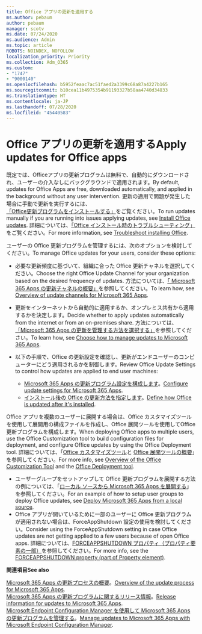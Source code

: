 ```yaml
---
title: Office アプリの更新を適用する
ms.author: pebaum
author: pebaum
manager: scotv
ms.date: 07/24/2020
ms.audience: Admin
ms.topic: article
ROBOTS: NOINDEX, NOFOLLOW
localization_priority: Priority
ms.collection: Adm_O365
ms.custom:
- "1747"
- "9000140"
ms.openlocfilehash: b5952feaac7ac51faed2a3399c68a87a4227b165
ms.sourcegitcommit: b10cea11b4975354b91193327b58aa4740d34833
ms.translationtype: HT
ms.contentlocale: ja-JP
ms.lasthandoff: 07/28/2020
ms.locfileid: "45440583"
---
```

# <a name="apply-updates-for-office-apps"></a><span data-ttu-id="bb149-102">Office アプリの更新を適用する</span><span class="sxs-lookup"><span data-stu-id="bb149-102">Apply updates for Office apps</span></span>

<span data-ttu-id="bb149-103">既定では、Officeアプリの更新プログラムは無料で、自動的にダウンロードされ、ユーザーの介入なしにバックグラウンドで適用されます。</span><span class="sxs-lookup"><span data-stu-id="bb149-103">By default, updates for Office Apps are free, downloaded automatically, and applied in the background without any user intervention.</span></span> <span data-ttu-id="bb149-104">更新の適用で問題が発生した場合に手動で更新を実行するには、[「Office更新プログラムをインストールする」](https://support.office.com/article/install-office-updates-2ab296f3-7f03-43a2-8e50-46de917611c5)をご覧ください。</span><span class="sxs-lookup"><span data-stu-id="bb149-104">To run updates manually if you are running into issues applying updates, see [Install Office updates](https://support.office.com/article/install-office-updates-2ab296f3-7f03-43a2-8e50-46de917611c5).</span></span> <span data-ttu-id="bb149-105">詳細については、[「Office インストール時のトラブルシューティング」](https://support.microsoft.com/office/troubleshoot-installing-office-35ff2def-e0b2-4dac-9784-4cf212c1f6c2?ui=en-us&rs=en-us&ad=us#O365Plans=signinorgid)をご覧ください。</span><span class="sxs-lookup"><span data-stu-id="bb149-105">For more information, see [Troubleshoot installing Office](https://support.microsoft.com/office/troubleshoot-installing-office-35ff2def-e0b2-4dac-9784-4cf212c1f6c2?ui=en-us&rs=en-us&ad=us#O365Plans=signinorgid).</span></span>

<span data-ttu-id="bb149-106">ユーザーの Office 更新プログラムを管理するには、次のオプションを検討してください。</span><span class="sxs-lookup"><span data-stu-id="bb149-106">To manage Office updates for your users, consider these options:</span></span>

- <span data-ttu-id="bb149-107">必要な更新頻度に基づいて、組織に合った Office 更新チャネルを選択してください。</span><span class="sxs-lookup"><span data-stu-id="bb149-107">Choose the right Office Update Channel for your organization based on the desired frequency of updates.</span></span> <span data-ttu-id="bb149-108">方法については、[「 Microsoft 365 Apps の更新チャネルの概要」](https://docs.microsoft.com/deployoffice/overview-of-update-channels-for-office-365-proplus)を参照してください。</span><span class="sxs-lookup"><span data-stu-id="bb149-108">To learn how, see [Overview of update channels for Microsoft 365 Apps](https://docs.microsoft.com/deployoffice/overview-of-update-channels-for-office-365-proplus).</span></span>

- <span data-ttu-id="bb149-109">更新をインターネットから自動的に適用するか、オンプレミス共有から適用するかを決定します。</span><span class="sxs-lookup"><span data-stu-id="bb149-109">Decide whether to apply updates automatically from the internet or from an on-premises share.</span></span> <span data-ttu-id="bb149-110">方法については、[「Microsoft 365 Apps の更新を管理する方法を選択する」](https://docs.microsoft.com/deployoffice/choose-how-to-manage-updates-to-office-365-proplus)を参照してください。</span><span class="sxs-lookup"><span data-stu-id="bb149-110">To learn how, see [Choose how to manage updates to Microsoft 365 Apps](https://docs.microsoft.com/deployoffice/choose-how-to-manage-updates-to-office-365-proplus).</span></span>

- <span data-ttu-id="bb149-111">以下の手順で、Office の更新設定を確認し、更新がエンドユーザーのコンピューターにどう適用されるかを制御します。</span><span class="sxs-lookup"><span data-stu-id="bb149-111">Review Office Update Settings to control how updates are applied to end user machines:</span></span>

    - <span data-ttu-id="bb149-112">[Microsoft 365 Apps の更新プログラム設定を構成します](https://docs.microsoft.com/deployoffice/configure-update-settings-for-office-365-proplus)。</span><span class="sxs-lookup"><span data-stu-id="bb149-112">[Configure update settings for Microsoft 365 Apps](https://docs.microsoft.com/deployoffice/configure-update-settings-for-office-365-proplus).</span></span>
    - <span data-ttu-id="bb149-113">[インストール後の Office の更新方法を指定します](https://docs.microsoft.com/deployoffice/configuration-options-for-the-office-2016-deployment-tool#updates-element)。</span><span class="sxs-lookup"><span data-stu-id="bb149-113">[Define how Office is updated after it's installed](https://docs.microsoft.com/deployoffice/configuration-options-for-the-office-2016-deployment-tool#updates-element).</span></span>

<span data-ttu-id="bb149-114">Office アプリを複数のユーザーに展開する場合は、Office カスタマイズツールを使用して展開用の構成ファイルを作成し、Office 展開ツールを使用してOffice更新プログラムを構成します。</span><span class="sxs-lookup"><span data-stu-id="bb149-114">When deploying Office apps to multiple users, use the Office Customization tool to build configuration files for deployment, and configure Office updates by using the Office Deployment tool.</span></span> <span data-ttu-id="bb149-115">詳細については、「[Office カスタマイズツール](https://docs.microsoft.com/DeployOffice/overview-of-the-office-customization-tool-for-click-to-run)と [Office 展開ツールの概要](https://go.microsoft.com/fwlink/p/?LinkID=626065)」を参照してください。</span><span class="sxs-lookup"><span data-stu-id="bb149-115">For more info, see [Overview of the Office Customization Tool](https://docs.microsoft.com/DeployOffice/overview-of-the-office-customization-tool-for-click-to-run) and the [Office Deployment tool](https://go.microsoft.com/fwlink/p/?LinkID=626065).</span></span>

- <span data-ttu-id="bb149-116">ユーザーグループをセットアップして Office 更新プログラムを展開する方法の例については、「[ローカル ソースから Microsoft 365 Apps を展開する](https://docs.microsoft.com/deployoffice/deploy-office-365-proplus-from-a-local-source)」を参照してください。</span><span class="sxs-lookup"><span data-stu-id="bb149-116">For an example of how to setup user groups to deploy Office updates, see [Deploy Microsoft 365 Apps from a local source](https://docs.microsoft.com/deployoffice/deploy-office-365-proplus-from-a-local-source).</span></span>
-   <span data-ttu-id="bb149-117">Office アプリが開いているために一部のユーザーに Office 更新プログラムが適用されない場合は、ForceAppShutdown 設定の使用を検討してください。</span><span class="sxs-lookup"><span data-stu-id="bb149-117">Consider using the ForceAppShutdown setting in case Office updates are not getting applied to a few users because of open Office apps.</span></span> <span data-ttu-id="bb149-118">詳細については、[FORCEAPPSHUTDOWN プロパティ（プロパティ要素の一部）](https://docs.microsoft.com/deployoffice/configuration-options-for-the-office-2016-deployment-tool#forceappshutdown-property-part-of-property-element)を参照してください。</span><span class="sxs-lookup"><span data-stu-id="bb149-118">For more info, see the [FORCEAPPSHUTDOWN property (part of Property element)](https://docs.microsoft.com/deployoffice/configuration-options-for-the-office-2016-deployment-tool#forceappshutdown-property-part-of-property-element).</span></span> 

<span data-ttu-id="bb149-119">**関連項目**</span><span class="sxs-lookup"><span data-stu-id="bb149-119">**See also**</span></span>

<span data-ttu-id="bb149-120">[Microsoft 365 Apps の更新プロセスの概要](https://docs.microsoft.com/deployoffice/overview-of-the-update-process-for-office-365-proplus)。</span><span class="sxs-lookup"><span data-stu-id="bb149-120">[Overview of the update process for Microsoft 365 Apps](https://docs.microsoft.com/deployoffice/overview-of-the-update-process-for-office-365-proplus).</span></span>  
<span data-ttu-id="bb149-121">[Microsoft 365 Apps の更新プログラムに関するリリース情報](https://docs.microsoft.com/officeupdates/release-notes-office365-proplus)。</span><span class="sxs-lookup"><span data-stu-id="bb149-121">[Release information for updates to Microsoft 365 Apps](https://docs.microsoft.com/officeupdates/release-notes-office365-proplus).</span></span>  
<span data-ttu-id="bb149-122">[Microsoft Endpoint Configuration Manager を使用して Microsoft 365 Apps の更新プログラムを管理する](https://docs.microsoft.com/deployoffice/manage-updates-to-office-365-proplus-with-system-center-configuration-manager)。</span><span class="sxs-lookup"><span data-stu-id="bb149-122">[Manage updates to Microsoft 365 Apps with Microsoft Endpoint Configuration Manager](https://docs.microsoft.com/deployoffice/manage-updates-to-office-365-proplus-with-system-center-configuration-manager).</span></span>  
